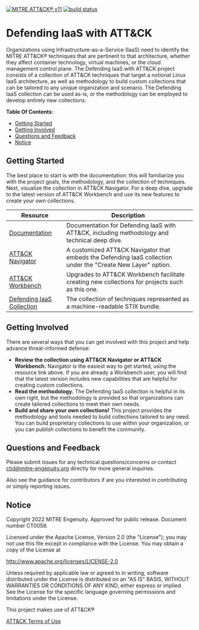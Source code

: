 [![MITRE ATT&CK® v11](https://img.shields.io/badge/MITRE%20ATT%26CK®-v11-red)](https://attack.mitre.org/versions/v11/)
[![build status](https://github.com/center-for-threat-informed-defense/defending-iaas-with-attack/actions/workflows/publish.yml/badge.svg)](https://github.com/center-for-threat-informed-defense/defending-iaas-with-attack/actions/workflows/publish.yml)

# Defending IaaS with ATT&CK

Organizations using Infrastructure-as-a-Service (IaaS) need to identify the
MITRE ATT&CK® techniques that are pertinent to that architecture, whether they
affect container technology, virtual machines, or the cloud management control
plane. The Defending IaaS with ATT&CK project consists of a collection of ATT&CK
techniques that target a notional Linux IaaS architecture, as well as
methodology to build custom collections that can be tailored to any unique
organization and scenario. The Defending IaaS collection can be used as-is, or
the methodology can be employed to develop entirely new collections.

**Table Of Contents:**

- [Getting Started](#getting-started)
- [Getting Involved](#getting-involved)
- [Questions and Feedback](#questions-and-feedback)
- [Notice](#notice)

## Getting Started

The best place to start is with the documentation: this will familiarize you
with the project goals, the methodology, and the collection of techniques. Next,
visualize the collection in ATT&CK Navigator. For a deep dive, upgrade to the
latest version of ATT&CK Workbench and use its new features to create your own
collections.

| Resource | Description |
| -------- | ----------- |
| [Documentation](https://center-for-threat-informed-defense.github.io/defending-iaas-with-attack/) | Documentation for Defending IaaS with ATT&CK, including methodology and technical deep dive. |
| [ATT&CK Navigator](https://center-for-threat-informed-defense.github.io/attack-navigator/) | A customized ATT&CK Navigator that embeds the Defending IaaS collection under the "Create New Layer" option. |
| [ATT&CK Workbench](https://github.com/center-for-threat-informed-defense/attack-workbench-frontend) | Upgrades to ATT&CK Workbench facilitate creating new collections for projects such as this one. |
| [Defending IaaS Collection](./data/defending-iaas-0.1.json/) | The collection of techniques represented as a machine-readable STIX bundle. |

## Getting Involved

There are several ways that you can get involved with this project and help
advance threat-informed defense:

- **Review the collection using ATT&CK Navigator or ATT&CK Workbench.**
  Navigator is the easiest way to get started, using the resource link above. If
  you are already a Workbench user, you will find that the latest version
  includes new capabilities that are helpful for creating custom collections.
- **Read the methodology.** The Defending IaaS collection is helpful in its own
  right, but the methodology is provided so that organizations can create
  tailored collections to meet their own needs.
- **Build and share your own collections!** This project provides the
  methodology and tools needed to build collections tailored to any need. You
  can build proprietary collections to use within your organization, or you can
  publish collections to benefit the community.

## Questions and Feedback

Please submit issues for any technical questions/concerns or contact
ctid@mitre-engenuity.org directly for more general inquiries.

Also see the guidance for contributors if are you interested in contributing or
simply reporting issues.

## Notice
Copyright 2022 MITRE Engenuity. Approved for public release. Document number
CT0059.

Licensed under the Apache License, Version 2.0 (the "License"); you may not use
this file except in compliance with the License. You may obtain a copy of the
License at

http://www.apache.org/licenses/LICENSE-2.0

Unless required by applicable law or agreed to in writing, software distributed
under the License is distributed on an "AS IS" BASIS, WITHOUT WARRANTIES OR
CONDITIONS OF ANY KIND, either express or implied. See the License for the
specific language governing permissions and limitations under the License.

This project makes use of ATT&CK®

[ATT&CK Terms of Use](https://attack.mitre.org/resources/terms-of-use/)

